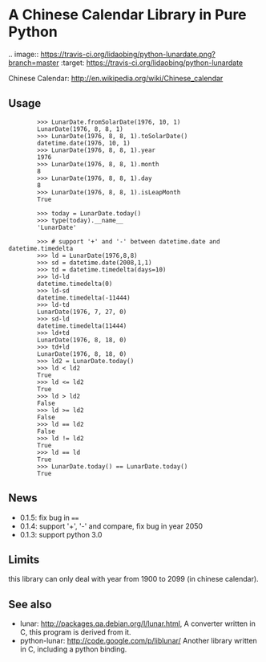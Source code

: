 # A Chinese Calendar Library in Pure Python

.. image:: https://travis-ci.org/lidaobing/python-lunardate.png?branch=master   :target: https://travis-ci.org/lidaobing/python-lunardate

Chinese Calendar: http://en.wikipedia.org/wiki/Chinese_calendar

## Usage

```
        >>> LunarDate.fromSolarDate(1976, 10, 1)
        LunarDate(1976, 8, 8, 1)
        >>> LunarDate(1976, 8, 8, 1).toSolarDate()
        datetime.date(1976, 10, 1)
        >>> LunarDate(1976, 8, 8, 1).year
        1976
        >>> LunarDate(1976, 8, 8, 1).month
        8
        >>> LunarDate(1976, 8, 8, 1).day
        8
        >>> LunarDate(1976, 8, 8, 1).isLeapMonth
        True

        >>> today = LunarDate.today()
        >>> type(today).__name__
        'LunarDate'

        >>> # support '+' and '-' between datetime.date and datetime.timedelta
        >>> ld = LunarDate(1976,8,8)
        >>> sd = datetime.date(2008,1,1)
        >>> td = datetime.timedelta(days=10)
        >>> ld-ld
        datetime.timedelta(0)
        >>> ld-sd
        datetime.timedelta(-11444)
        >>> ld-td
        LunarDate(1976, 7, 27, 0)
        >>> sd-ld
        datetime.timedelta(11444)
        >>> ld+td
        LunarDate(1976, 8, 18, 0)
        >>> td+ld
        LunarDate(1976, 8, 18, 0)
        >>> ld2 = LunarDate.today()
        >>> ld < ld2
        True
        >>> ld <= ld2
        True
        >>> ld > ld2
        False
        >>> ld >= ld2
        False
        >>> ld == ld2
        False
        >>> ld != ld2
        True
        >>> ld == ld
        True
        >>> LunarDate.today() == LunarDate.today()
        True
```

## News

* 0.1.5: fix bug in `==`
* 0.1.4: support '+', '-' and compare, fix bug in year 2050
* 0.1.3: support python 3.0

## Limits

this library can only deal with year from 1900 to 2099 (in chinese calendar).

## See also

* lunar: http://packages.qa.debian.org/l/lunar.html,
  A converter written in C, this program is derived from it.
* python-lunar: http://code.google.com/p/liblunar/
  Another library written in C, including a python binding.
